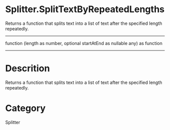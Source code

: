 ﻿# Splitter.SplitTextByRepeatedLengths
Returns a function that splits text into a list of text after the specified length repeatedly.
***
function (length as number, optional startAtEnd as nullable any) as function
***
# Descrition 
Returns a function that splits text into a list of text after the specified length repeatedly.
# Category 
Splitter
